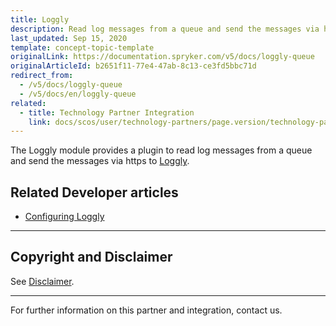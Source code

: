 ```yaml
---
title: Loggly
description: Read log messages from a queue and send the messages via https by integrating Loggly into the Spryker Commerce OS.
last_updated: Sep 15, 2020
template: concept-topic-template
originalLink: https://documentation.spryker.com/v5/docs/loggly-queue
originalArticleId: b2651f11-77e4-47ab-8c13-ce3fd5bbc71d
redirect_from:
  - /v5/docs/loggly-queue
  - /v5/docs/en/loggly-queue
related:
  - title: Technology Partner Integration
    link: docs/scos/user/technology-partners/page.version/technology-partner-integration.html
---
```


The Loggly module provides a plugin to read log messages from a queue and send the messages via https to [Loggly](https://www.loggly.com/).


## Related Developer articles

* [Configuring Loggly](/docs/scos/dev/technology-partner-guides/{{page.version}}/operational-tools-monitoring-legal-etc/configuring-loggly.html)

---

## Copyright and Disclaimer

See [Disclaimer](https://github.com/spryker/spryker-documentation).

---
For further information on this partner and integration, contact us.

<div class="hubspot-form js-hubspot-form" data-portal-id="2770802" data-form-id="163e11fb-e833-4638-86ae-a2ca4b929a41" id="hubspot-1"></div>

